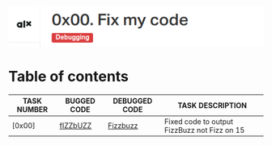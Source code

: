 ![AirBnB](../assets/Screenshot%20from%202023-07-27%2006-51-06.png)
# Table of contents
TASK NUMBER | BUGGED CODE | DEBUGGED CODE | TASK DESCRIPTION
----- | ------ | ---------- | ---------
[0x00] | [fIZZbUZZ](https://github.com/alx-tools/0x00-Fix_My_Code_Challenge/blob/master/0-fizzbuzz.py) |[Fizzbuzz](./0-fizzbuzz.py) | Fixed code to output FizzBuzz not Fizz on 15
